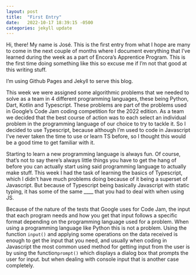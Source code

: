 ```yaml
---
layout: post
title:  "First Entry"
date:   2022-10-17 18:39:15 -0500
categories: jekyll update
---
```

Hi, there! My name is José. This is the first entry from what I hope are many to come in the next couple of months where I document everything that I’ve learned during the week as a part of Encora’s Apprentice Program. This is the first time doing something like this so excuse me if I’m not that good at this writing stuff.

I’m using Github Pages and Jekyll to serve this blog. 

This week we were assigned some algorithmic problems that we needed to solve as a team in 4 different programming languages, these being Python, Dart, Kotlin and Typescript. These problems are part of the problems used in Google’s Code Jam coding competition for the 2022 edition. As a team we decided that the best course of action was to each select an individual problem in the programming language of our choice to try to tackle it. So I decided to use Typescript, because although I’m used to code in Javascript I’ve never taken the time to use or learn TS before, so I thought this would be a good time to get familiar with it.

Starting to learn a new programming language is always fun. Of course, that’s not to say there’s always little things you have to get the hang of before you can actually start using said programming language to actually make stuff. This week I had the task of learning the basics of Typescript, which I didn’t have much problems doing because of it being a superset of Javascript. But because of Typescript being basically Javascript with static typing, it has some of the same ____ that you had to deal with when using JS. 

Because of the nature of the tests that Google uses for Code Jam, the input that each program needs and how you get that input follows a specific format depending on the programming language used for a problem. When using a programming language like Python this is not a problem. Using the function `input()` and applying some operations on the data received is enough to get the input that you need, and usually when coding in Javascript the most common used method for getting input from the user is by using the function`prompt()` which displays a dialog box that prompts the user for input. but when dealing with console input that is another case completely.